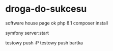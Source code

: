 # droga-do-sukcesu

software house page
ok
php 8.1
composer install

symfony server:start

testowy push :P
testowy push bartka
